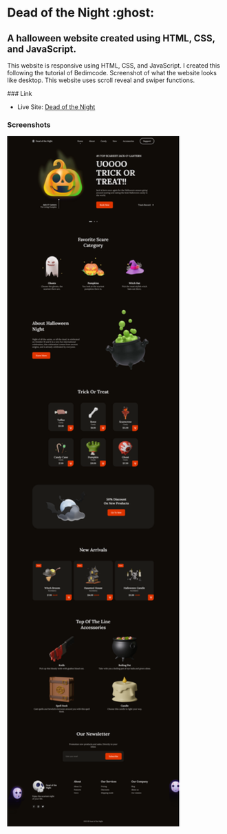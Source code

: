 <h1>Dead of the Night :ghost:</h1>

<h2>A halloween website created using HTML, CSS, and JavaScript.</h2>

<p>This website is responsive using HTML, CSS, and JavaScript. I created this following the tutorial of 
Bedimcode. Screenshot of what the website looks like desktop. This website uses scroll reveal and swiper functions.</p>
### Link

- Live Site: [Dead of the Night](https://dead-of-the-night.netlify.app/)

### Screenshots

<img src="/screenshot/screenshot.png" width="400">
